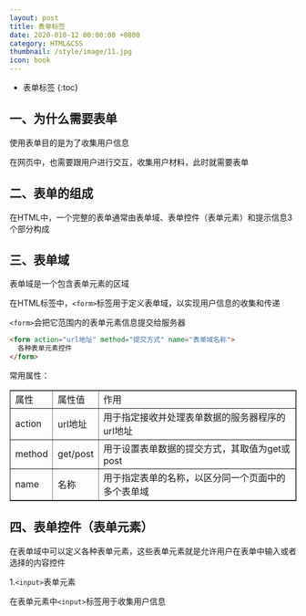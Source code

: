 ```yaml
---
layout: post
title: 表单标签
date: 2020-010-12 00:00:00 +0800
category: HTML&CSS
thumbnail: /style/image/11.jpg
icon: book
---
```


* 表单标签
{:toc}

## 一、为什么需要表单
使用表单目的是为了收集用户信息  

在网页中，也需要跟用户进行交互，收集用户材料，此时就需要表单  

## 二、表单的组成
在HTML中，一个完整的表单通常由表单域、表单控件（表单元素）和提示信息3个部分构成  

## 三、表单域
表单域是一个包含表单元素的区域  

在HTML标签中，`<form>`标签用于定义表单域，以实现用户信息的收集和传递  

`<form>`会把它范围内的表单元素信息提交给服务器  

```html
<form action="url地址" method="提交方式" name="表单域名称">
  各种表单元素控件
</form>
```

常用属性：  

<table border="1">
<tr>
<td>属性</td>
<td>属性值</td>
<td>作用</td>
</tr>
<tr>
<td>action</td>
<td>url地址</td>
<td>用于指定接收并处理表单数据的服务器程序的url地址</td>
</tr>
<tr>
<td>method</td>
<td>get/post</td>
<td>用于设置表单数据的提交方式，其取值为get或post</td>
</tr>
<tr>
<td>name</td>
<td>名称</td>
<td>用于指定表单的名称，以区分同一个页面中的多个表单域</td>
</tr>
</table>

## 四、表单控件（表单元素）
在表单域中可以定义各种表单元素，这些表单元素就是允许用户在表单中输入或者选择的内容控件  

1.`<input>`表单元素  

在表单元素中`<input>`标签用于收集用户信息  


